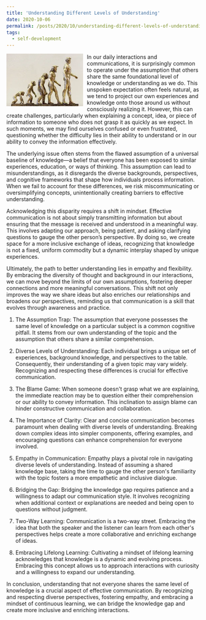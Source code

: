 ```yaml
---
title: 'Understanding Different Levels of Understanding'
date: 2020-10-06
permalink: /posts/2020/10/understanding-different-levels-of-understanding/
tags:
  - self-development
---
```


<img width="200" alt="sign" src="/images/posts/understanding-different-levels-of-understanding.webp" style="float: left; margin-right: 10px;" /> In our daily interactions and communications, it is surprisingly common to operate under the assumption that others share the same foundational level of knowledge or understanding as we do. This unspoken expectation often feels natural, as we tend to project our own experiences and knowledge onto those around us without consciously realizing it. However, this can create challenges, particularly when explaining a concept, idea, or piece of information to someone who does not grasp it as quickly as we expect. In such moments, we may find ourselves confused or even frustrated, questioning whether the difficulty lies in their ability to understand or in our ability to convey the information effectively.

The underlying issue often stems from the flawed assumption of a universal baseline of knowledge—a belief that everyone has been exposed to similar experiences, education, or ways of thinking. This assumption can lead to misunderstandings, as it disregards the diverse backgrounds, perspectives, and cognitive frameworks that shape how individuals process information. When we fail to account for these differences, we risk miscommunicating or oversimplifying concepts, unintentionally creating barriers to effective understanding.

Acknowledging this disparity requires a shift in mindset. Effective communication is not about simply transmitting information but about ensuring that the message is received and understood in a meaningful way. This involves adapting our approach, being patient, and asking clarifying questions to gauge the other person’s perspective. By doing so, we create space for a more inclusive exchange of ideas, recognizing that knowledge is not a fixed, uniform commodity but a dynamic interplay shaped by unique experiences.

Ultimately, the path to better understanding lies in empathy and flexibility. By embracing the diversity of thought and background in our interactions, we can move beyond the limits of our own assumptions, fostering deeper connections and more meaningful conversations. This shift not only improves the way we share ideas but also enriches our relationships and broadens our perspectives, reminding us that communication is a skill that evolves through awareness and practice.

1. The Assumption Trap:
The assumption that everyone possesses the same level of knowledge on a particular subject is a common cognitive pitfall. It stems from our own understanding of the topic and the assumption that others share a similar comprehension.

2. Diverse Levels of Understanding:
Each individual brings a unique set of experiences, background knowledge, and perspectives to the table. Consequently, their understanding of a given topic may vary widely. Recognizing and respecting these differences is crucial for effective communication.

3. The Blame Game:
When someone doesn't grasp what we are explaining, the immediate reaction may be to question either their comprehension or our ability to convey information. This inclination to assign blame can hinder constructive communication and collaboration.

4. The Importance of Clarity:
Clear and concise communication becomes paramount when dealing with diverse levels of understanding. Breaking down complex ideas into simpler components, offering examples, and encouraging questions can enhance comprehension for everyone involved.

5. Empathy in Communication:
Empathy plays a pivotal role in navigating diverse levels of understanding. Instead of assuming a shared knowledge base, taking the time to gauge the other person's familiarity with the topic fosters a more empathetic and inclusive dialogue.

6. Bridging the Gap:
Bridging the knowledge gap requires patience and a willingness to adapt our communication style. It involves recognizing when additional context or explanations are needed and being open to questions without judgment.

7. Two-Way Learning:
Communication is a two-way street. Embracing the idea that both the speaker and the listener can learn from each other's perspectives helps create a more collaborative and enriching exchange of ideas.

8. Embracing Lifelong Learning:
Cultivating a mindset of lifelong learning acknowledges that knowledge is a dynamic and evolving process. Embracing this concept allows us to approach interactions with curiosity and a willingness to expand our understanding.

In conclusion, understanding that not everyone shares the same level of knowledge is a crucial aspect of effective communication. By recognizing and respecting diverse perspectives, fostering empathy, and embracing a mindset of continuous learning, we can bridge the knowledge gap and create more inclusive and enriching interactions.
